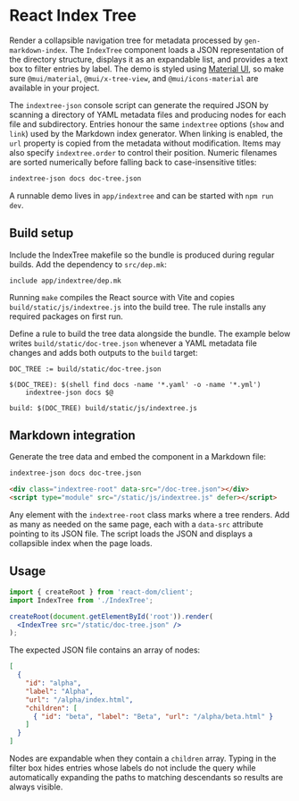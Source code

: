 # React Index Tree

Render a collapsible navigation tree for metadata processed by
`gen-markdown-index`. The `IndexTree` component loads a JSON
representation of the directory structure, displays it as an expandable
list, and provides a text box to filter entries by label. The demo is
styled using [Material UI](https://mui.com/), so make sure
`@mui/material`, `@mui/x-tree-view`, and `@mui/icons-material` are available in
your project.

The `indextree-json` console script can generate the required JSON by
scanning a directory of YAML metadata files and producing nodes for each
file and subdirectory. Entries honour the same `indextree`
options (`show` and `link`) used by the Markdown index generator. When
linking is enabled, the `url` property is copied from the metadata
without modification. Items may also specify `indextree.order` to control
their position. Numeric filenames are sorted numerically before falling
back to case-insensitive titles:

```bash
indextree-json docs doc-tree.json
```

A runnable demo lives in `app/indextree` and can be started with `npm run dev`.

## Build setup

Include the IndexTree makefile so the bundle is produced during regular
builds. Add the dependency to `src/dep.mk`:

```make
include app/indextree/dep.mk
```

Running `make` compiles the React source with Vite and copies
`build/static/js/indextree.js` into the build tree. The rule installs any
required packages on first run.

Define a rule to build the tree data alongside the bundle. The example
below writes `build/static/doc-tree.json` whenever a YAML metadata file
changes and adds both outputs to the `build` target:

```make
DOC_TREE := build/static/doc-tree.json

$(DOC_TREE): $(shell find docs -name '*.yaml' -o -name '*.yml')
	indextree-json docs $@

build: $(DOC_TREE) build/static/js/indextree.js
```

## Markdown integration

Generate the tree data and embed the component in a Markdown file:

```bash
indextree-json docs doc-tree.json
```

```markdown
<div class="indextree-root" data-src="/doc-tree.json"></div>
<script type="module" src="/static/js/indextree.js" defer></script>
```

Any element with the `indextree-root` class marks where a tree renders. Add
as many as needed on the same page, each with a `data-src` attribute pointing
to its JSON file. The script loads the JSON and displays a collapsible index
when the page loads.

## Usage

```jsx
import { createRoot } from 'react-dom/client';
import IndexTree from './IndexTree';

createRoot(document.getElementById('root')).render(
  <IndexTree src="/static/doc-tree.json" />
);
```

The expected JSON file contains an array of nodes:

```json
[
  {
    "id": "alpha",
    "label": "Alpha",
    "url": "/alpha/index.html",
    "children": [
      { "id": "beta", "label": "Beta", "url": "/alpha/beta.html" }
    ]
  }
]
```

Nodes are expandable when they contain a `children` array. Typing in the
filter box hides entries whose labels do not include the query while
automatically expanding the paths to matching descendants so results are
always visible.
